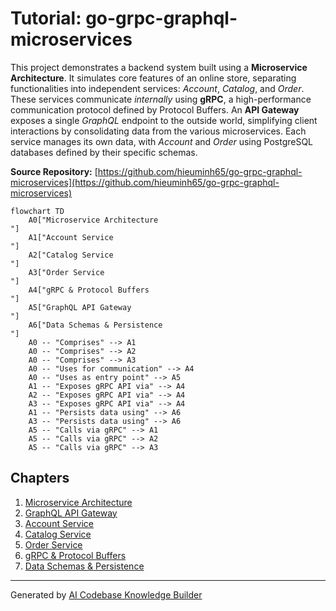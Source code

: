 # Tutorial: go-grpc-graphql-microservices

This project demonstrates a backend system built using a **Microservice Architecture**.
It simulates core features of an online store, separating functionalities into independent services: *Account*, *Catalog*, and *Order*.
These services communicate *internally* using **gRPC**, a high-performance communication protocol defined by Protocol Buffers.
An **API Gateway** exposes a single *GraphQL* endpoint to the outside world, simplifying client interactions by consolidating data from the various microservices.
Each service manages its own data, with *Account* and *Order* using PostgreSQL databases defined by their specific schemas.


**Source Repository:** [https://github.com/hieuminh65/go-grpc-graphql-microservices](https://github.com/hieuminh65/go-grpc-graphql-microservices)

```mermaid
flowchart TD
    A0["Microservice Architecture
"]
    A1["Account Service
"]
    A2["Catalog Service
"]
    A3["Order Service
"]
    A4["gRPC & Protocol Buffers
"]
    A5["GraphQL API Gateway
"]
    A6["Data Schemas & Persistence
"]
    A0 -- "Comprises" --> A1
    A0 -- "Comprises" --> A2
    A0 -- "Comprises" --> A3
    A0 -- "Uses for communication" --> A4
    A0 -- "Uses as entry point" --> A5
    A1 -- "Exposes gRPC API via" --> A4
    A2 -- "Exposes gRPC API via" --> A4
    A3 -- "Exposes gRPC API via" --> A4
    A1 -- "Persists data using" --> A6
    A3 -- "Persists data using" --> A6
    A5 -- "Calls via gRPC" --> A1
    A5 -- "Calls via gRPC" --> A2
    A5 -- "Calls via gRPC" --> A3
```

## Chapters

1. [Microservice Architecture
](01_microservice_architecture_.md)
2. [GraphQL API Gateway
](02_graphql_api_gateway_.md)
3. [Account Service
](03_account_service_.md)
4. [Catalog Service
](04_catalog_service_.md)
5. [Order Service
](05_order_service_.md)
6. [gRPC & Protocol Buffers
](06_grpc___protocol_buffers_.md)
7. [Data Schemas & Persistence
](07_data_schemas___persistence_.md)


---

Generated by [AI Codebase Knowledge Builder](https://github.com/The-Pocket/Tutorial-Codebase-Knowledge)